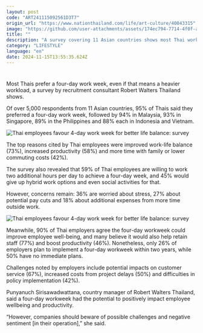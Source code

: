 ```yaml
---
layout: post
code: "ART241115092561D3T7"
origin_url: "https://www.nationthailand.com/life/art-culture/40043315"
image: "https://github.com/user-attachments/assets/174ec794-7714-4f0f-a6c5-b2bb0eea0c9f"
title: ""
description: "A survey covering 11 Asian countries shows most Thai workers are willing to work longer hours for a shorter work week, citing better work-life balance"
category: "LIFESTYLE"
language: "en"
date: 2024-11-15T13:55:35.624Z
---
```


# 









Most Thais prefer a four-day work week, even if that means a heavier workload, a survey by recruitment consultant Robert Walters Thailand shows.

Of over 5,000 respondents from 11 Asian countries, 95% of Thais said they preferred a four-day work week, followed by 94% in Malaysia, 93% in Singapore, 89% in the Philippines and 88% each in Indonesia and Vietnam.

  ![Thai employees favour 4-day work week for better life balance: survey](https://github.com/user-attachments/assets/0080f88e-4949-44dd-b619-a808577943b1)

The top reasons cited by Thai employees were improved work-life balance (73%), increased productivity (58%) and more time with family or lower commuting costs (42%).

The survey also revealed that 59% of Thai employees are willing to work two additional hours per day to achieve a four-day week, and 45% would give up hybrid work options and even social activities for that.

However, concerns remain: 36% are worried about stress, 27% about potential pay cuts and 18% about additional expenses from more time outside work.

  ![Thai employees favour 4-day work week for better life balance: survey](https://media.nationthailand.com/uploads/images/contents/w1024/2024/11/auEoeN6ipkafBgSuqJhR.webp?x-image-process=style/lg-webp)

Meanwhile, 90% of Thai employers agree the four-day workweek could improve employee well-being, and many believe it would also help retain staff (77%) and boost productivity (46%). Nonetheless, only 26% of employers plan to implement a four-day workweek within two years, while 50% have no immediate plans.

Challenges noted by employers include potential impacts on customer service (67%), increased costs from project delays (50%) and difficulties in policy implementation (42%).

Punyanuch Sirisawadwattana, country manager of Robert Walters Thailand, said a four-day workweek had the potential to positively impact employee wellbeing and productivity.

“However, companies should beware of possible challenges and negative sentiment \[in their operation\],” she said.

